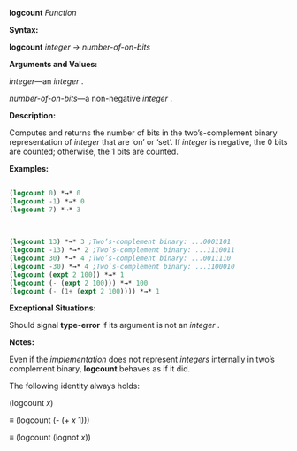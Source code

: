 **logcount** *Function* 



**Syntax:** 



**logcount** *integer → number-of-on-bits* 



**Arguments and Values:** 



*integer*—an *integer* . 



*number-of-on-bits*—a non-negative *integer* . 



**Description:** 



Computes and returns the number of bits in the two’s-complement binary representation of *integer* that are ‘on’ or ‘set’. If *integer* is negative, the 0 bits are counted; otherwise, the 1 bits are counted. 



**Examples:**
```lisp
 
(logcount 0) *→* 0 
(logcount -1) *→* 0 
(logcount 7) *→* 3 

 
 
(logcount 13) *→* 3 ;Two’s-complement binary: ...0001101 
(logcount -13) *→* 2 ;Two’s-complement binary: ...1110011 
(logcount 30) *→* 4 ;Two’s-complement binary: ...0011110 
(logcount -30) *→* 4 ;Two’s-complement binary: ...1100010 
(logcount (expt 2 100)) *→* 1 
(logcount (- (expt 2 100))) *→* 100 
(logcount (- (1+ (expt 2 100)))) *→* 1 

```
**Exceptional Situations:** 



Should signal **type-error** if its argument is not an *integer* . 



**Notes:** 



Even if the *implementation* does not represent *integers* internally in two’s complement binary, **logcount** behaves as if it did. 



The following identity always holds: 



(logcount *x*) 



*≡* (logcount (- (+ *x* 1))) 



*≡* (logcount (lognot *x*)) 



